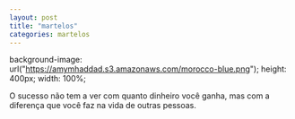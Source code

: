 ```yaml
---
layout: post
title: "martelos"
categories: martelos
---
```

background-image: url("https://amymhaddad.s3.amazonaws.com/morocco-blue.png");
   height: 400px;
   width: 100%;

O sucesso não tem a ver com quanto dinheiro você ganha, mas com a diferença que você faz na vida de outras pessoas.


